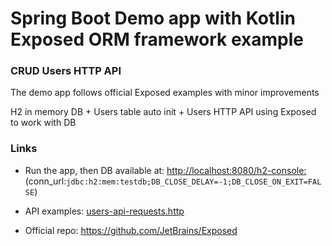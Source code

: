 # Spring Boot Demo app with Kotlin Exposed ORM framework example

### CRUD Users HTTP API
The demo app follows official Exposed examples with minor improvements

H2 in memory DB + Users table auto init + Users HTTP API using Exposed to work with DB

### Links

* Run the app, then DB available at: [http://localhost:8080/h2-console:](http://localhost:8080/h2-console)
(conn_url:`jdbc:h2:mem:testdb;DB_CLOSE_DELAY=-1;DB_CLOSE_ON_EXIT=FALSE`)

* API examples: [users-api-requests.http](users-api-requests.http)

* Official repo: https://github.com/JetBrains/Exposed

